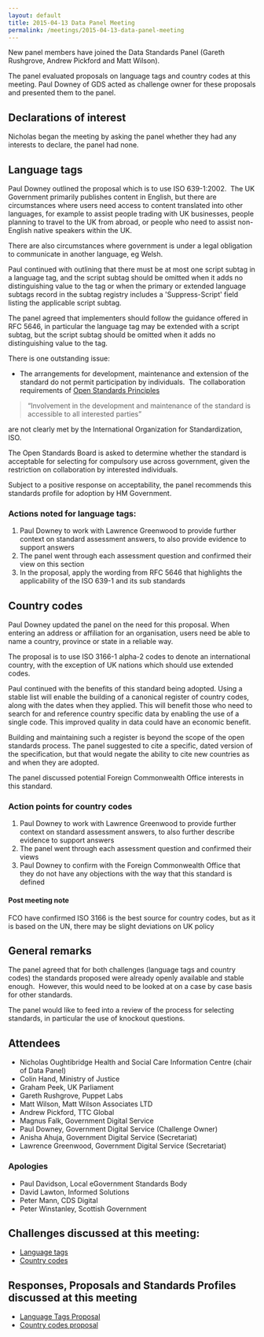 ```yaml
---
layout: default
title: 2015-04-13 Data Panel Meeting
permalink: /meetings/2015-04-13-data-panel-meeting
---
```


New panel members have joined the Data Standards Panel (Gareth Rushgrove, Andrew Pickford and Matt Wilson).

The panel evaluated proposals on language tags and country codes at this meeting. Paul Downey of GDS acted as challenge owner for these proposals and presented them to the panel.

## Declarations of interest

Nicholas began the meeting by asking the panel whether they had any interests to declare, the panel had none.

## Language tags

Paul Downey outlined the proposal which is to use ISO 639-1:2002.  The UK Government primarily publishes content in English, but there are circumstances where users need access to content translated into other languages, for example to assist people trading with UK businesses, people planning to travel to the UK from abroad, or people who need to assist non-English native speakers within the UK.

There are also circumstances where government is under a legal obligation to communicate in another language, eg Welsh.

Paul continued with outlining that there must be at most one script subtag in a language tag, and the script subtag should be omitted when it adds no distinguishing value to the tag or when the primary or extended language subtags record in the subtag registry includes a 'Suppress-Script' field listing the applicable script subtag.

The panel agreed that implementers should follow the guidance offered in RFC 5646, in particular the language tag may be extended with a script subtag, but the script subtag should be omitted when it adds no distinguishing value to the tag.

There is one outstanding issue:

* The arrangements for development, maintenance and extension of the standard do not permit participation by individuals.  The collaboration requirements of [Open Standards Principles](https://www.gov.uk/government/publications/open-standards-principles/open-standards-principles)

> “Involvement in the development and maintenance of the standard is accessible to all interested parties”

are not clearly met by the International Organization for Standardization, ISO.

The Open Standards Board is asked to determine whether the standard is acceptable for selecting for compulsory use across government, given the restriction on collaboration by interested individuals.

Subject to a positive response on acceptability, the panel recommends this standards profile for adoption by HM Government.

### Actions noted for language tags:

1. Paul Downey to work with Lawrence Greenwood to provide further context on standard assessment answers, to also provide evidence to support answers
2. The panel went through each assessment question and confirmed their view on this section
3. In the proposal, apply the wording from RFC 5646 that highlights the applicability of the ISO 639-1 and its sub standards

## Country codes

Paul Downey updated the panel on the need for this proposal. When entering an address or affiliation for an organisation, users need be able to name a country, province or state in a reliable way.

The proposal is to use ISO 3166-1 alpha-2 codes to denote an international country, with the exception of UK nations which should use extended codes.

Paul continued with the benefits of this standard being adopted. Using a stable list will enable the building of a canonical register of country codes, along with the dates when they applied. This will benefit those who need to search for and reference country specific data by enabling the use of a single code. This improved quality in data could have an economic benefit.

Building and maintaining such a register is beyond the scope of the open standards process. The panel suggested to cite a specific, dated version of the specification, but that would negate the ability to cite new countries as and when they are adopted.

The panel discussed potential Foreign Commonwealth Office interests in this standard.

### Action points for country codes

1. Paul Downey to work with Lawrence Greenwood to provide further context on standard assessment answers, to also further describe evidence to support answers
2. The panel went through each assessment question and confirmed their views
3. Paul Downey to confirm with the Foreign Commonwealth Office that they do not have any objections with the way that this standard is defined

#### Post meeting note
FCO have confirmed ISO 3166 is the best source for country codes, but as it is based on the UN, there may be slight deviations on UK policy

## General remarks

The panel agreed that for both challenges (language tags and country codes) the standards proposed were already openly available and stable enough.  However, this would need to be looked at on a case by case basis for other standards.

The panel would like to feed into a review of the process for selecting standards, in particular the use of knockout questions.

## Attendees

* Nicholas Oughtibridge Health and Social Care Information Centre (chair of Data Panel)
* Colin Hand, Ministry of Justice
* Graham Peek, UK Parliament
* Gareth Rushgrove, Puppet Labs
* Matt Wilson, Matt Wilson Associates LTD
* Andrew Pickford, TTC Global
* Magnus Falk, Government Digital Service
* Paul Downey, Government Digital Service (Challenge Owner)
* Anisha Ahuja, Government Digital Service (Secretariat)
* Lawrence Greenwood, Government Digital Service (Secretariat)

### Apologies

* Paul Davidson, Local eGovernment Standards Body
* David Lawton, Informed Solutions
* Peter Mann, CDS Digital
* Peter Winstanley, Scottish Government

## Challenges discussed at this meeting:

* [Language tags](https://standards.data.gov.uk/challenge/language-tags)
* [Country codes](https://standards.data.gov.uk/challenge/country-codes)

## Responses, Proposals and Standards Profiles discussed at this meeting

*   [Language Tags Proposal](https://standards.data.gov.uk/proposal/language-tags-proposal)
*   [Country codes proposal](https://standards.data.gov.uk/proposal/country-codes-proposal)
